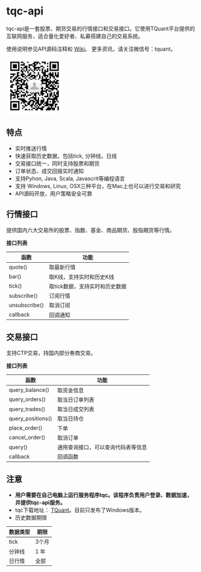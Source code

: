 # tqc-api

tqc-api是一套股票、期货交易的行情接口和交易接口。它使用TQuant平台提供的互联网服务，适合量化爱好者、私募搭建自己的交易系统。

使用说明参见API源码注释和 [Wiki](https://github.com/tzxu/tqc-api/wiki)。
更多资讯，请关注微信号：tquant。

<img src="weichat_tquant.jpg" width="150" height="150">

## 特点

* 实时推送行情
* 快速获取历史数据，包括tick, 分钟线，日线
* 交易接口统一，同时支持股票和期货
* 订单状态、成交回报实时通知
* 支持Pyhon, Java, Scala, Javascrit等编程语言
* 支持 Windows, Linux, OSX三种平台，在Mac上也可以进行交易和研究
* API源码开放，用户策略安全可靠

## 行情接口

提供国内六大交易所的股票、指数、基金、商品期货、股指期货等行情。

**接口列表**

| 函数            | 功能                |
| ------------- | ----------------- |
| quote()       | 取最新行情             |
| bar()         | 取K线，支持实时和历史K线     |
| tick()        | 取tick数据，支持实时和历史数据 |
| subscribe()   | 订阅行情              |
| unsubscribe() | 取消订阅              |
| callback      | 回调通知 |

## 交易接口

支持CTP交易，持国内部分券商交易。

**接口列表**

| 函数                | 功能                |
| ----------------- | ----------------- |
| query_balance()   | 取资金信息             |
| query_orders()    | 取当日订单列表           |
| query_trades()    | 取当日成交列表           |
| query_positions() | 取当日持仓             |
| place_order()     | 下单                |
| cancel_order()    | 取消订单              |
| query()           | 通用查询接口，可以查询代码表等信息 |
| callback          | 回调函数 |

## 注意
* **用户需要在自己电脑上运行服务程序tqc。该程序负责用户登录、数据加速，并提供tqc-api服务。**
* tqc下载地址： [TQuant](http://tquant.oicp.net/tqc)。目前只发布了Windows版本。
* 历史数据期限

| 数据类型 | 期限   |
| ---- | ---- |
| tick | 3个月  |
| 分钟线  | 1 年  |
| 日行情  | 全部   |



